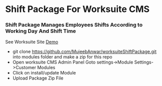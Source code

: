 # Shift Package For Worksuite CMS
### Shift Package Manages Employees Shifts According to Working Day And Shift Time
See Worksuite Site [Demo](https://demo.worksuite.biz/)
- git clone https://github.com/MujeebAnwar/worksuiteShiftPackage.git into modules folder and make a zip for this repo
- Open worksuite CMS Admin Panel Goto settings->Module Settings->Customer Modules
- Click on install/update Module
- Upload Package Zip File
